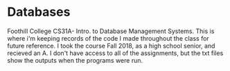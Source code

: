 # Databases
Foothill College CS31A- Intro. to Database Management Systems. This is where i'm keeping records of the code I made throughout the class for future reference. 
I took the course Fall 2018, as a high school senior, and recieved an A. 
I don't have access to all of the assignments, but the txt files show the outputs when the programs were run.  
